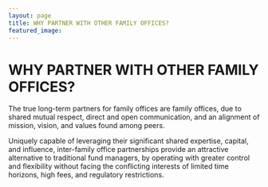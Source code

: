```yaml
---
layout: page
title: WHY PARTNER WITH OTHER FAMILY OFFICES?
featured_image: 
---
```


# WHY PARTNER WITH OTHER FAMILY OFFICES?

The true long-term partners for family offices are family offices, due to shared mutual respect, direct and open communication, and an alignment of mission, vision, and values found among peers. 

Uniquely capable of leveraging their significant shared expertise, capital, and influence, inter-family office partnerships provide an attractive alternative to traditional fund managers, by operating with greater control and flexibility without facing the conflicting interests of limited time horizons, high fees, and regulatory restrictions. 
